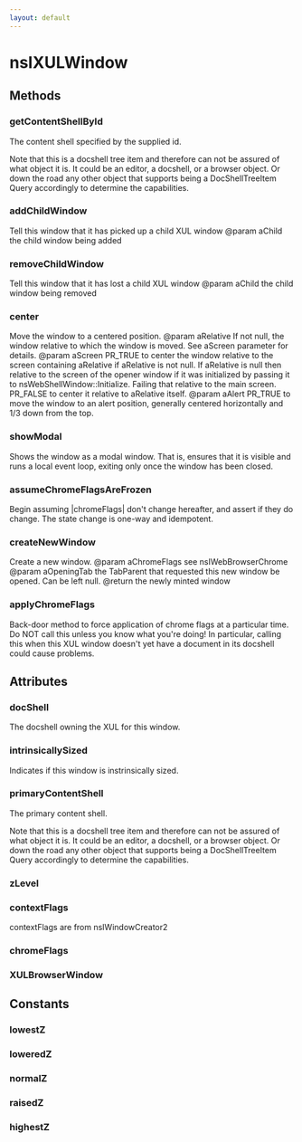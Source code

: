 ```yaml
---
layout: default
---
```


# nsIXULWindow #

## Methods ##

### getContentShellById ###

The content shell specified by the supplied id.

Note that this is a docshell tree item and therefore can not be assured of
what object it is.  It could be an editor, a docshell, or a browser object.
Or down the road any other object that supports being a DocShellTreeItem
Query accordingly to determine the capabilities.


### addChildWindow ###

Tell this window that it has picked up a child XUL window
@param aChild the child window being added


### removeChildWindow ###

Tell this window that it has lost a child XUL window
@param aChild the child window being removed


### center ###

Move the window to a centered position.
@param aRelative If not null, the window relative to which the window is
                 moved. See aScreen parameter for details.
@param aScreen   PR_TRUE to center the window relative to the screen
                 containing aRelative if aRelative is not null. If
                 aRelative is null then relative to the screen of the
                 opener window if it was initialized by passing it to
                 nsWebShellWindow::Initialize. Failing that relative to
                 the main screen.
                 PR_FALSE to center it relative to aRelative itself.
@param aAlert    PR_TRUE to move the window to an alert position,
                 generally centered horizontally and 1/3 down from the top.


### showModal ###

Shows the window as a modal window. That is, ensures that it is visible
and runs a local event loop, exiting only once the window has been closed.


### assumeChromeFlagsAreFrozen ###

Begin assuming |chromeFlags| don't change hereafter, and assert
if they do change.  The state change is one-way and idempotent.


### createNewWindow ###

Create a new window.
@param aChromeFlags see nsIWebBrowserChrome
@param aOpeningTab the TabParent that requested this new window be opened.
                   Can be left null.
@return the newly minted window


### applyChromeFlags ###

Back-door method to force application of chrome flags at a particular
time.  Do NOT call this unless you know what you're doing!  In particular,
calling this when this XUL window doesn't yet have a document in its
docshell could cause problems.


## Attributes ##

### docShell ###

The docshell owning the XUL for this window.


### intrinsicallySized ###

Indicates if this window is instrinsically sized.	


### primaryContentShell ###

The primary content shell.  

Note that this is a docshell tree item and therefore can not be assured of
what object it is. It could be an editor, a docshell, or a browser object.
Or down the road any other object that supports being a DocShellTreeItem
Query accordingly to determine the capabilities.


### zLevel ###

### contextFlags ###

contextFlags are from nsIWindowCreator2


### chromeFlags ###

### XULBrowserWindow ###

## Constants ##

### lowestZ ###

### loweredZ ###

### normalZ ###

### raisedZ ###

### highestZ ###

